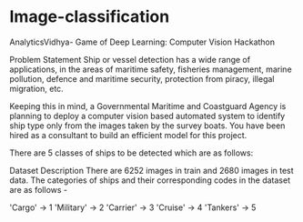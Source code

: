 # Image-classification

AnalyticsVidhya- Game of Deep Learning: Computer Vision Hackathon

Problem Statement
Ship or vessel detection has a wide range of applications, in the areas of maritime safety, fisheries management, marine pollution, defence and maritime security, protection from piracy, illegal migration, etc.

Keeping this in mind, a Governmental Maritime and Coastguard Agency is planning to deploy a computer vision based automated system to identify ship type only from the images taken by the survey boats. You have been hired as a consultant to build an efficient model for this project.

There are 5 classes of ships to be detected which are as follows:

Dataset Description
There are 6252 images in train and 2680 images in test data. The categories of ships and their corresponding codes in the dataset are as follows -

'Cargo' -> 1
'Military' -> 2
'Carrier' -> 3
'Cruise' -> 4
'Tankers' -> 5
